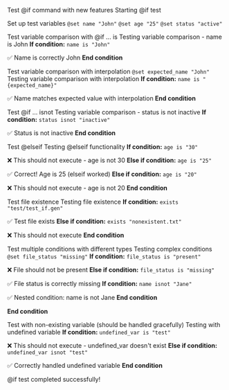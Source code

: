 Test @if command with new features
Starting @if test

Set up test variables
`@set name "John"`
`@set age "25"`
`@set status "active"`

Test variable comparison with @if ... is
Testing variable comparison - name is John
**If condition:** `name is "John"`

✅ Name is correctly John
**End condition**


Test variable comparison with interpolation
`@set expected_name "John"`
Testing variable comparison with interpolation
**If condition:** `name is "{expected_name}"`

✅ Name matches expected value with interpolation
**End condition**


Test @if ... isnot
Testing variable comparison - status is not inactive
**If condition:** `status isnot "inactive"`

✅ Status is not inactive
**End condition**


Test @elseif
Testing @elseif functionality
**If condition:** `age is "30"`

❌ This should not execute - age is not 30
**Else if condition:** `age is "25"`

✅ Correct! Age is 25 (elseif worked)
**Else if condition:** `age is "20"`

❌ This should not execute - age is not 20
**End condition**


Test file existence
Testing file existence
**If condition:** `exists "test/test_if.gen"`

✅ Test file exists
**Else if condition:** `exists "nonexistent.txt"`

❌ This should not execute
**End condition**


Test multiple conditions with different types
Testing complex conditions
`@set file_status "missing"`
**If condition:** `file_status is "present"`

❌ File should not be present
**Else if condition:** `file_status is "missing"`

✅ File status is correctly missing
**If condition:** `name isnot "Jane"`

✅ Nested condition: name is not Jane
**End condition**

**End condition**


Test with non-existing variable (should be handled gracefully)
Testing with undefined variable
**If condition:** `undefined_var is "test"`

❌ This should not execute - undefined_var doesn't exist
**Else if condition:** `undefined_var isnot "test"`

✅ Correctly handled undefined variable
**End condition**


@if test completed successfully!